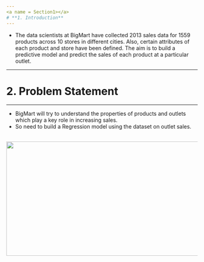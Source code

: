 ```yaml
---
<a name = Section1></a>
# **1. Introduction**
---
```

- The data scientists at BigMart have collected 2013 sales data for 1559 products across 10 stores in different cities. Also, certain attributes of each product and store have been defined. The aim is to build a predictive model and predict the sales of each product at a particular outlet.

---
<a name = Section2></a>
# **2. Problem Statement**
---
- BigMart will try to understand the properties of products and outlets which play a key role in increasing sales.
-  So need to build a Regression model using the dataset on outlet sales.

<br> 
<center><img src="https://encrypted-tbn0.gstatic.com/images?q=tbn:ANd9GcReMFVcZG0f5HQ2Mw-cZuFTV3J2KwsToCQnuA&usqp=CAU" width="600" height="300" /></center>


